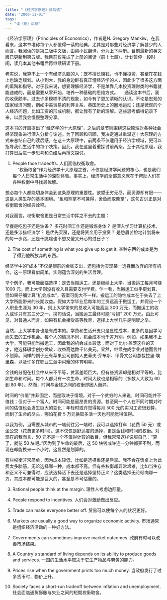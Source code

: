```yaml
---
title: "《经济学原理》读后感"
date: "2006-11-01"
tags: 
  - "读（观）后感"
---
```


《经济学原理》（Principles of Economics），作者是N. Gregory Mankiw。在我看来，这本书堪称每个人都值得一读的经典，尤其是对那些对经济学了解甚少的人而言。我阅读的是第三版中文版，由梁小民翻译，分为上下两册。目前最新的英文版已更新到第五版。我目前仅完成了上册的阅读（前十七章），计划暂停一段时间，读几本其他书籍后再继续研读下册。

老实说，我算不上一个有经济头脑的人：既不擅长赚钱，也不懂投资，甚至在花钱上也缺乏规划。从小到大，我的身边鲜有真正懂经济学的人，因此少了很多这方面的熏陶和指导。对于我来说，想要理解经济学，不是单靠几本投资理财类的书籍就能速成的，而是需要从零开始，培养一种基础的思维方式。
    通读这本书后，我的收获颇丰。过去许多模糊不清的现象，如今有了更加清晰的认识。不论是宏观的国家经济问题，例如中美贸易的利弊关系、英国历史上的圈地运动；还是微观的个人经济问题，比如工资的形成机制，都让我有了新的理解。这些思考值得记录下来，以后我会慢慢整理分享。

这本书的开篇提出了“经济学的十大原理”，之后的章节则围绕这些原理对各种社会经济现象进行深入分析与论述。为了回顾和巩固，我决定通过重温这十大原理的方式来总结自己的读后感。在这十大原理中，前两条不仅适用于经济学领域，更可以指导我们生活中的每个决策。因此，我在这里着重探讨前两条。至于其他原理，我打算日后进一步思考和总结后再撰文探讨。

1. People face tradeoffs. 人们面临权衡取舍。  
    “权衡取舍”作为经济学十大原理之首，不仅是经济学问题的核心，也是我们每个人日常生活中的深刻体验。事实上，经济学的全部意义就在于帮助人们在各种权衡中寻找最优解。

想必每个人都能切身体会到这条原理的重要性。欲望无穷无尽，而资源却有限——这是人类生存的基本困境。“鱼和熊掌不可兼得，舍鱼而取熊掌”，这句古训正是对权衡取舍的经典诠释。

对我而言，权衡取舍更是日常生活中挥之不去的主题：

早餐是吃包子还是油条？
多花时间工作还是锻炼身体？
是深入学习计算机技术，还是多涉猎经济学？
是优先买房，还是将资金用于投资？
是愁眉苦脸地计划将来的每一步路，还是干脆啥也不想又傻又开心的过日子？

2. The cost of something is what you give up to get it. 某种东西的成本是为了得到他所放弃的东西。  

经济学中的“成本”不仅是眼前的金钱支出，还包括为实现某一选择而放弃的所有机会。这一原理看似简单，实则蕴含深刻的生活哲理。

举个例子，我可能面临选择：是去当搬运工，还是继续上大学。当搬运工每月可赚 1000 元，而上大学则没有收入且需要支付学费。乍一看，当搬运工似乎更划算，但如果仔细计算“机会成本”，答案可能大不一样。搬运工的隐性成本在于失去了上大学所能带来的长期收益。假如大学毕业后每年的工资远高于搬运工，并假设一个人职业生涯为 30 年，则上大学带来的总收入可能高达 300 万元，而搬运工的收入或许只有其三分之一。换句话说，当搬运工最终可能“亏损” 200 万元。由此可见，对普通人而言，如果有机会接受高等教育，选择上大学几乎是明智之举。

当然，上大学本身也是有成本的。学费和生活开支只是显性成本，更多的是因学习而失去的工作机会。每个人的情况不同，机会成本也千差万别。例如，如果我不上大学，可能只能当搬运工，因此我的机会成本较低；而对于比尔·盖茨这样的天才，他选择辍学创办微软，收益高达数千亿美元。显然，继续完成学业对他而言并不划算。同样的例子还有苹果公司创始人史蒂夫·乔布斯、甲骨文公司总裁拉里·埃里森，以及许多在职业生涯中闪耀的体育明星。

金钱的分配在社会中从来不平等，贫富差距巨大。但有些资源却是相对平等的，比如生命和时间。每个人都只有一次生命，时间大致也是相等的（多数人大致为 60 到 80 年）。然而，时间与金钱之间的权衡却因人而异。

时间的“价值”并非固定，而是取决于情境。对于一个贫穷的人来说，时间可能并不值钱；但对于一个富人，时间可能是最昂贵的资源。甚至同一个人在不同时期对时间的估值也会发生巨大的变化：年轻时或许觉得每月 500 元的实习工资很划算，而到了生命的尽头，哪怕花费 5 万元换取多活一天也可能觉得值得。

以我为例，当需要从城市的一端前往另一端时，我可以选择打车（花费 50 元）或坐公交（花费更多时间）。这不仅仅是舒适度的选择，更是金钱和时间的权衡。对现在的我而言，50 元不是一个不值得计较的数目，但我常常这样说服自己：“算了，就花 50 块吧。”因为到了生命的最后，这 50 块钱或许连一分钟都买不到，而现在却能换来一个小时，这显然是划算的。

有些权衡非常简单，因为成本较低，比如是选择鱼还是熊掌。我不会在饭桌上为此费太多脑筋，无论选择哪一种，成本都不高。但有些权衡却异常艰难，比如当生存和正义不可兼得时，应该选择活下去还是选择坚持正义？这类选择无论倾向哪一方，其成本都可能是巨大的，甚至是不可估量的。


3. Rational people think at the margin. 理性人考虑边际量。

4. People respond to incentives. 人们会对激励做出反应。

5. Trade can make everyone better off. 贸易可以使每个人的状况更好。

6. Markets are usually a good way to organize economic activity. 市场通常是组织经济活动的一种好方法。

7. Governments can sometimes improve market outcomes. 政府有时可以改善市场结果。

8. A Country's standard of living depends on its ability to produce goods and services. 一国的生活水平取决于它生产物品与劳务的能力。

9. Prices rise when the government prints too much money. 当政府发行了过多货币时，物价上升。

10. Society faces a short-run tradeoff between inflation and unemployment. 社会面临通货膨胀与失业之间的短期权衡取舍。


